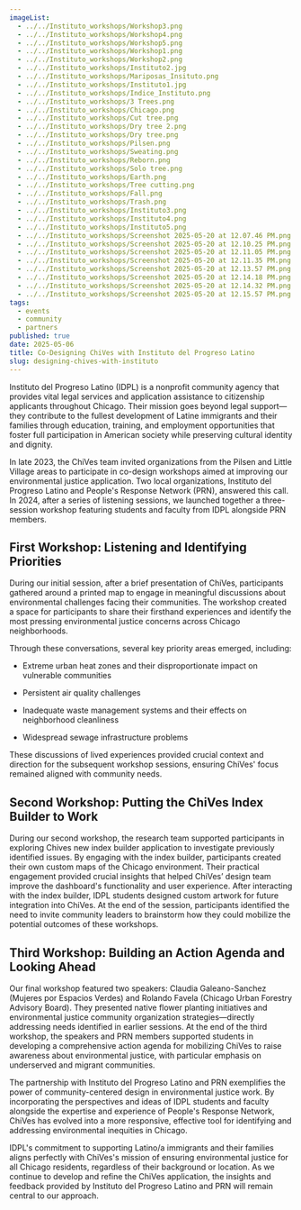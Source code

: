 ```yaml
---
imageList:
  - ../../Instituto_workshops/Workshop3.png
  - ../../Instituto_workshops/Workshop4.png
  - ../../Instituto_workshops/Workshop5.png
  - ../../Instituto_workshops/Workshop1.png
  - ../../Instituto_workshops/Workshop2.png
  - ../../Instituto_workshops/Instituto2.jpg
  - ../../Instituto_workshops/Mariposas_Insituto.png
  - ../../Instituto_workshops/Instituto1.jpg
  - ../../Instituto_workshops/Indice_Instituto.png
  - ../../Instituto_workshops/3 Trees.png
  - ../../Instituto_workshops/Chicago.png
  - ../../Instituto_workshops/Cut tree.png
  - ../../Instituto_workshops/Dry tree 2.png
  - ../../Instituto_workshops/Dry tree.png
  - ../../Instituto_workshops/Pilsen.png
  - ../../Instituto_workshops/Sweating.png
  - ../../Instituto_workshops/Reborn.png
  - ../../Instituto_workshops/Solo tree.png
  - ../../Instituto_workshops/Earth.png
  - ../../Instituto_workshops/Tree cutting.png
  - ../../Instituto_workshops/Fall.png
  - ../../Instituto_workshops/Trash.png
  - ../../Instituto_workshops/Instituto3.png
  - ../../Instituto_workshops/Instituto4.png
  - ../../Instituto_workshops/Instituto5.png
  - ../../Instituto_workshops/Screenshot 2025-05-20 at 12.07.46 PM.png
  - ../../Instituto_workshops/Screenshot 2025-05-20 at 12.10.25 PM.png
  - ../../Instituto_workshops/Screenshot 2025-05-20 at 12.11.05 PM.png
  - ../../Instituto_workshops/Screenshot 2025-05-20 at 12.11.35 PM.png
  - ../../Instituto_workshops/Screenshot 2025-05-20 at 12.13.57 PM.png
  - ../../Instituto_workshops/Screenshot 2025-05-20 at 12.14.18 PM.png
  - ../../Instituto_workshops/Screenshot 2025-05-20 at 12.14.32 PM.png
  - ../../Instituto_workshops/Screenshot 2025-05-20 at 12.15.57 PM.png
tags:
  - events
  - community
  - partners
published: true
date: 2025-05-06
title: Co-Designing ChiVes with Instituto del Progreso Latino
slug: designing-chives-with-instituto
---
```

Instituto del Progreso Latino (IDPL) is a nonprofit community agency that provides vital legal services and application assistance to citizenship applicants throughout Chicago. Their mission goes beyond legal support—they contribute to the fullest development of Latine immigrants and their families through education, training, and employment opportunities that foster full participation in American society while preserving cultural identity and dignity.

In late 2023, the ChiVes team invited organizations from the Pilsen and Little Village areas to participate in co-design workshops aimed at improving our environmental justice application. Two local organizations, Instituto del Progreso Latino and People's Response Network (PRN), answered this call. In 2024, after a series of listening sessions, we launched together a three-session workshop featuring students and faculty from IDPL alongside PRN members.

## **First Workshop: Listening and Identifying Priorities**

During our initial session, after a brief presentation of ChiVes, participants gathered around a printed map to engage in meaningful discussions about environmental challenges facing their communities. The workshop created a space for participants to share their firsthand experiences and identify the most pressing environmental justice concerns across Chicago neighborhoods.

Through these conversations, several key priority areas emerged, including:

*   Extreme urban heat zones and their disproportionate impact on vulnerable communities
    
*   Persistent air quality challenges
    
*   Inadequate waste management systems and their effects on neighborhood cleanliness
    
*   Widespread sewage infrastructure problems
    

These discussions of lived experiences provided crucial context and direction for the subsequent workshop sessions, ensuring ChiVes' focus remained aligned with community needs.

## **Second Workshop: Putting the ChiVes Index Builder to Work**

During our second workshop, the research team supported participants in exploring Chives new index builder application to investigate previously identified issues. By engaging with the index builder, participants created their own custom maps of the Chicago environment. Their practical engagement provided crucial insights that helped ChiVes’ design team improve the dashboard's functionality and user experience. After interacting with the index builder, IDPL students designed custom artwork for future integration into ChiVes. At the end of the session, participants identified the need to invite community leaders to brainstorm how they could mobilize the potential outcomes of these workshops.

## **Third Workshop: Building an Action Agenda and Looking Ahead**

Our final workshop featured two speakers: Claudia Galeano-Sanchez (Mujeres por Espacios Verdes) and Rolando Favela (Chicago Urban Forestry Advisory Board). They presented native flower planting initiatives and environmental justice community organization strategies—directly addressing needs identified in earlier sessions. At the end of the third workshop, the speakers and PRN members supported students in developing a comprehensive action agenda for mobilizing ChiVes to raise awareness about environmental justice, with particular emphasis on underserved and migrant communities.

The partnership with Instituto del Progreso Latino and PRN exemplifies the power of community-centered design in environmental justice work. By incorporating the perspectives and ideas of IDPL students and faculty alongside the expertise and experience of People's Response Network, ChiVes has evolved into a more responsive, effective tool for identifying and addressing environmental inequities in Chicago.

IDPL's commitment to supporting Latino/a immigrants and their families aligns perfectly with ChiVes's mission of ensuring environmental justice for all Chicago residents, regardless of their background or location. As we continue to develop and refine the ChiVes application, the insights and feedback provided by Instituto del Progreso Latino and PRN will remain central to our approach.